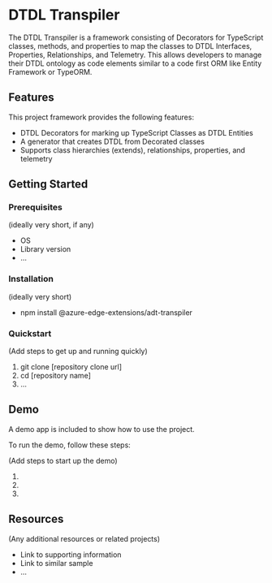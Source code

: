 # DTDL Transpiler

The DTDL Transpiler is a framework consisting of Decorators for TypeScript classes, methods, and properties to map the classes to DTDL Interfaces, Properties, Relationships, and Telemetry. This allows developers to manage their DTDL ontology as code elements similar to a code first ORM like Entity Framework or TypeORM.

## Features

This project framework provides the following features:

* DTDL Decorators for marking up TypeScript Classes as DTDL Entities
* A generator that creates DTDL from Decorated classes
* Supports class hierarchies (extends), relationships, properties, and telemetry

## Getting Started

### Prerequisites

(ideally very short, if any)

- OS
- Library version
- ...

### Installation

(ideally very short)

- npm install @azure-edge-extensions/adt-transpiler

### Quickstart
(Add steps to get up and running quickly)

1. git clone [repository clone url]
2. cd [repository name]
3. ...


## Demo

A demo app is included to show how to use the project.

To run the demo, follow these steps:

(Add steps to start up the demo)

1.
2.
3.

## Resources

(Any additional resources or related projects)

- Link to supporting information
- Link to similar sample
- ...
